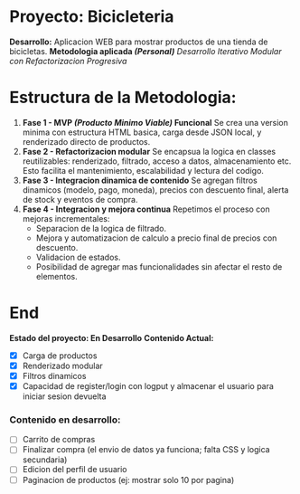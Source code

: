 # Proyecto: Bicicleteria

**Desarrollo:** Aplicacion WEB para mostrar productos de una tienda de bicicletas.
**Metodologia aplicada *(Personal)***
*Desarrollo Iterativo Modular con Refactorizacion Progresiva*

# Estructura de la Metodologia:

1. **Fase 1 - MVP *(Producto Minimo Viable)* Funcional**
    Se crea una version minima con estructura HTML basica, carga desde JSON local, y renderizado directo de productos.
2. **Fase 2 - Refactorizacion modular**
    Se encapsua la logica en classes reutilizables: renderizado, filtrado, acceso a datos, almacenamiento etc.
    Esto facilita el mantenimiento, escalabilidad y lectura del codigo.
3. **Fase 3 - Integracion dinamica de contenido**
    Se agregan filtros dinamicos (modelo, pago, moneda), precios con descuento final, alerta de stock y eventos de compra.
4. **Fase 4 - Integracion y mejora continua**
    Repetimos el proceso con mejoras incrementales:
    - Separacion de la logica de filtrado.
    - Mejora y automatizacion de calculo a precio final de precios con descuento.
    - Validacion de estados.
    - Posibilidad de agregar mas funcionalidades sin afectar el resto de elementos.
    
# End

**Estado del proyecto: En Desarrollo**
**Contenido Actual:**
-[x] Carga de productos
-[x] Renderizado modular
-[x] Filtros dinamicos
-[x] Capacidad de register/login con logput y almacenar el usuario para iniciar sesion devuelta

### Contenido en desarrollo:
- [ ] Carrito de compras
- [ ] Finalizar compra (el envio de datos ya funciona; falta CSS y logica secundaria)
- [ ] Edicion del perfil de usuario
- [ ] Paginacion de productos (ej: mostrar solo 10 por pagina)